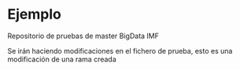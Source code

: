 # Ejemplo
Repositorio de pruebas de master BigData IMF

Se irán haciendo modificaciones en el fichero de prueba, esto es una modificación de una rama creada
